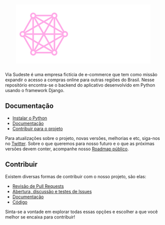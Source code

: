 <h1 align="center">
  <picture>
    <img alt="Via Sudeste Logo" src="resources/viasudeste-logo-branco.png">
  </picture>
</h1>

Via Sudeste é uma empresa fictícia de e-commerce que tem como missão 
expandir o acesso a compras online para outras regiões do Brasil. 
Nesse repositório encontra-se o backend do aplicativo desenvolvido em Python usando o framework Django.

## Documentação

* [Instalar o Python](www.google.com)
* [Documentação](www.google.com)
* [Contribuir para o projeto](www.google.com)

Para atualizações sobre o projeto, novas versões, melhorias e etc, siga-nos no [Twitter](www.twitter.com).
Sobre o que queremos para nosso futuro e o que as próximas versões devem conter, acompanhe nosso [Roadmap público](www.google.com).

## Contribuir

Existem diversas formas de contribuir com o nosso projeto, são elas:

* [Revisão de Pull Requests](www.google.com)
* [Abertura, discussão e testes de Issues](www.google.com)
* [Documentação](www.google.com)
* [Código](www.google.com)

Sinta-se a vontade em explorar todas essas opções e escolher a que você melhor se encaixa para contribuir!
